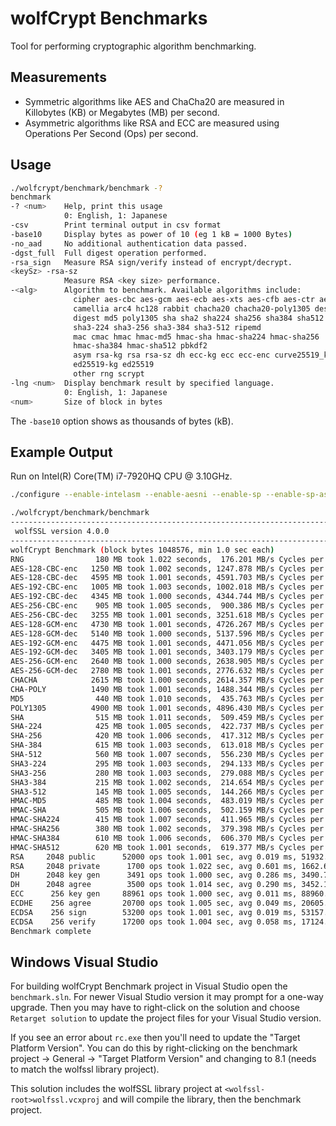 # wolfCrypt Benchmarks

Tool for performing cryptographic algorithm benchmarking.

## Measurements

-   Symmetric algorithms like AES and ChaCha20 are measured in Killobytes (KB)
    or Megabytes (MB) per second.
-   Asymmetric algorithms like RSA and ECC are measured using Operations Per
    Second (Ops) per second.

## Usage

```sh
./wolfcrypt/benchmark/benchmark -?
benchmark
-? <num>    Help, print this usage
            0: English, 1: Japanese
-csv        Print terminal output in csv format
-base10     Display bytes as power of 10 (eg 1 kB = 1000 Bytes)
-no_aad     No additional authentication data passed.
-dgst_full  Full digest operation performed.
-rsa_sign   Measure RSA sign/verify instead of encrypt/decrypt.
<keySz> -rsa-sz
            Measure RSA <key size> performance.
-<alg>      Algorithm to benchmark. Available algorithms include:
              cipher aes-cbc aes-gcm aes-ecb aes-xts aes-cfb aes-ctr aes-ccm
              camellia arc4 hc128 rabbit chacha20 chacha20-poly1305 des idea
              digest md5 poly1305 sha sha2 sha224 sha256 sha384 sha512 sha3
              sha3-224 sha3-256 sha3-384 sha3-512 ripemd
              mac cmac hmac hmac-md5 hmac-sha hmac-sha224 hmac-sha256
              hmac-sha384 hmac-sha512 pbkdf2
              asym rsa-kg rsa rsa-sz dh ecc-kg ecc ecc-enc curve25519_kg x25519
              ed25519-kg ed25519
              other rng scrypt
-lng <num>  Display benchmark result by specified language.
            0: English, 1: Japanese
<num>       Size of block in bytes
```

The `-base10` option shows as thousands of bytes (kB).

## Example Output

Run on Intel(R) Core(TM) i7-7920HQ CPU @ 3.10GHz.

```sh
./configure --enable-intelasm --enable-aesni --enable-sp --enable-sp-asm && make

./wolfcrypt/benchmark/benchmark
------------------------------------------------------------------------------
 wolfSSL version 4.0.0
------------------------------------------------------------------------------
wolfCrypt Benchmark (block bytes 1048576, min 1.0 sec each)
RNG                180 MB took 1.022 seconds,  176.201 MB/s Cycles per byte =  16.76
AES-128-CBC-enc   1250 MB took 1.002 seconds, 1247.878 MB/s Cycles per byte =   2.37
AES-128-CBC-dec   4595 MB took 1.001 seconds, 4591.703 MB/s Cycles per byte =   0.64
AES-192-CBC-enc   1005 MB took 1.003 seconds, 1002.018 MB/s Cycles per byte =   2.95
AES-192-CBC-dec   4345 MB took 1.000 seconds, 4344.744 MB/s Cycles per byte =   0.68
AES-256-CBC-enc    905 MB took 1.005 seconds,  900.386 MB/s Cycles per byte =   3.28
AES-256-CBC-dec   3255 MB took 1.001 seconds, 3251.618 MB/s Cycles per byte =   0.91
AES-128-GCM-enc   4730 MB took 1.001 seconds, 4726.267 MB/s Cycles per byte =   0.62
AES-128-GCM-dec   5140 MB took 1.000 seconds, 5137.596 MB/s Cycles per byte =   0.57
AES-192-GCM-enc   4475 MB took 1.001 seconds, 4471.056 MB/s Cycles per byte =   0.66
AES-192-GCM-dec   3405 MB took 1.001 seconds, 3403.179 MB/s Cycles per byte =   0.87
AES-256-GCM-enc   2640 MB took 1.000 seconds, 2638.905 MB/s Cycles per byte =   1.12
AES-256-GCM-dec   2780 MB took 1.001 seconds, 2776.632 MB/s Cycles per byte =   1.06
CHACHA            2615 MB took 1.000 seconds, 2614.357 MB/s Cycles per byte =   1.13
CHA-POLY          1490 MB took 1.001 seconds, 1488.344 MB/s Cycles per byte =   1.98
MD5                440 MB took 1.010 seconds,  435.763 MB/s Cycles per byte =   6.78
POLY1305          4900 MB took 1.001 seconds, 4896.430 MB/s Cycles per byte =   0.60
SHA                515 MB took 1.011 seconds,  509.459 MB/s Cycles per byte =   5.80
SHA-224            425 MB took 1.005 seconds,  422.737 MB/s Cycles per byte =   6.98
SHA-256            420 MB took 1.006 seconds,  417.312 MB/s Cycles per byte =   7.08
SHA-384            615 MB took 1.003 seconds,  613.018 MB/s Cycles per byte =   4.82
SHA-512            560 MB took 1.007 seconds,  556.230 MB/s Cycles per byte =   5.31
SHA3-224           295 MB took 1.003 seconds,  294.133 MB/s Cycles per byte =  10.04
SHA3-256           280 MB took 1.003 seconds,  279.088 MB/s Cycles per byte =  10.58
SHA3-384           215 MB took 1.002 seconds,  214.654 MB/s Cycles per byte =  13.76
SHA3-512           145 MB took 1.005 seconds,  144.266 MB/s Cycles per byte =  20.47
HMAC-MD5           485 MB took 1.004 seconds,  483.019 MB/s Cycles per byte =   6.11
HMAC-SHA           505 MB took 1.006 seconds,  502.159 MB/s Cycles per byte =   5.88
HMAC-SHA224        415 MB took 1.007 seconds,  411.965 MB/s Cycles per byte =   7.17
HMAC-SHA256        380 MB took 1.002 seconds,  379.398 MB/s Cycles per byte =   7.78
HMAC-SHA384        610 MB took 1.006 seconds,  606.370 MB/s Cycles per byte =   4.87
HMAC-SHA512        620 MB took 1.001 seconds,  619.377 MB/s Cycles per byte =   4.77
RSA     2048 public      52000 ops took 1.001 sec, avg 0.019 ms, 51932.223 ops/sec
RSA     2048 private      1700 ops took 1.022 sec, avg 0.601 ms, 1662.697 ops/sec
DH      2048 key gen      3491 ops took 1.000 sec, avg 0.286 ms, 3490.745 ops/sec
DH      2048 agree        3500 ops took 1.014 sec, avg 0.290 ms, 3452.191 ops/sec
ECC      256 key gen     88961 ops took 1.000 sec, avg 0.011 ms, 88960.279 ops/sec
ECDHE    256 agree       20700 ops took 1.005 sec, avg 0.049 ms, 20605.239 ops/sec
ECDSA    256 sign        53200 ops took 1.001 sec, avg 0.019 ms, 53157.214 ops/sec
ECDSA    256 verify      17200 ops took 1.004 sec, avg 0.058 ms, 17124.208 ops/sec
Benchmark complete
```

## Windows Visual Studio

For building wolfCrypt Benchmark project in Visual Studio open the
`benchmark.sln`. For newer Visual Studio version it may prompt for a one-way
upgrade. Then you may have to right-click on the solution and choose
`Retarget solution` to update the project files for your Visual Studio version.

If you see an error about `rc.exe` then you'll need to update the "Target
Platform Version". You can do this by right-clicking on the benchmark project ->
General -> "Target Platform Version" and changing to 8.1 (needs to match the
wolfssl library project).

This solution includes the wolfSSL library project at
`<wolfssl-root>wolfssl.vcxproj` and will compile the library, then the benchmark
project.

